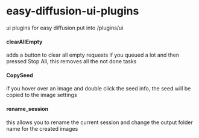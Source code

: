 # easy-diffusion-ui-plugins
ui plugins for easy diffusion
put into /plugins/ui

#### clearAllEmpty ####
adds a button to clear all empty requests
if you queued a lot and then pressed Stop All, this removes all the not done tasks

#### CopySeed ####
if you hover over an image and double click the seed info, the seed will be copied to the image settings

#### rename_session ####
this allows you to rename the current session and change the output folder name for the created images
